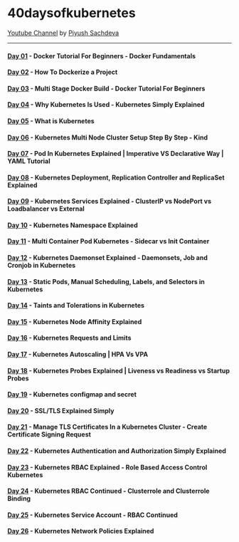 # 40daysofkubernetes

[Youtube Channel](https://www.youtube.com/@TechTutorialswithPiyush) by [Piyush Sachdeva](https://linktr.ee/piyushsachdeva)

---

#### [Day 01](https://github.com/sina14/40daysofkubernetes/tree/main/day01) - Docker Tutorial For Beginners - Docker Fundamentals
#### [Day 02](https://github.com/sina14/40daysofkubernetes/tree/main/day02) - How To Dockerize a Project
#### [Day 03](https://github.com/sina14/40daysofkubernetes/tree/main/day03) - Multi Stage Docker Build - Docker Tutorial For Beginners
#### [Day 04](https://github.com/sina14/40daysofkubernetes/tree/main/day04) - Why Kubernetes Is Used - Kubernetes Simply Explained

#### [Day 05](https://github.com/sina14/40daysofkubernetes/tree/main/day05) - What is Kubernetes
#### [Day 06](https://github.com/sina14/40daysofkubernetes/tree/main/day06) - Kubernetes Multi Node Cluster Setup Step By Step - Kind
#### [Day 07](https://github.com/sina14/40daysofkubernetes/tree/main/day07) - Pod In Kubernetes Explained | Imperative VS Declarative Way | YAML Tutorial
#### [Day 08](https://github.com/sina14/40daysofkubernetes/tree/main/day08) - Kubernetes Deployment, Replication Controller and ReplicaSet Explained

#### [Day 09](https://github.com/sina14/40daysofkubernetes/tree/main/day09) - Kubernetes Services Explained - ClusterIP vs NodePort vs Loadbalancer vs External
#### [Day 10](https://github.com/sina14/40daysofkubernetes/tree/main/day10) - Kubernetes Namespace Explained
#### [Day 11](https://github.com/sina14/40daysofkubernetes/tree/main/day11) - Multi Container Pod Kubernetes - Sidecar vs Init Container
#### [Day 12](https://github.com/sina14/40daysofkubernetes/tree/main/day12) - Kubernetes Daemonset Explained - Daemonsets, Job and Cronjob in Kubernetes

#### [Day 13](https://github.com/sina14/40daysofkubernetes/tree/main/day13) - Static Pods, Manual Scheduling, Labels, and Selectors in Kubernetes
#### [Day 14](https://github.com/sina14/40daysofkubernetes/tree/main/day14) - Taints and Tolerations in Kubernetes
#### [Day 15](https://github.com/sina14/40daysofkubernetes/tree/main/day15) - Kubernetes Node Affinity Explained
#### [Day 16](https://github.com/sina14/40daysofkubernetes/tree/main/day16) - Kubernetes Requests and Limits

#### [Day 17](https://github.com/sina14/40daysofkubernetes/tree/main/day17) - Kubernetes Autoscaling | HPA Vs VPA
#### [Day 18](https://github.com/sina14/40daysofkubernetes/tree/main/day18) - Kubernetes Probes Explained | Liveness vs Readiness vs Startup Probes
#### [Day 19](https://github.com/sina14/40daysofkubernetes/tree/main/day19) - Kubernetes configmap and secret
#### [Day 20](https://github.com/sina14/40daysofkubernetes/tree/main/day20) - SSL/TLS Explained Simply

#### [Day 21](https://github.com/sina14/40daysofkubernetes/tree/main/day21) - Manage TLS Certificates In a Kubernetes Cluster - Create Certificate Signing Request
#### [Day 22](https://github.com/sina14/40daysofkubernetes/tree/main/day22) - Kubernetes Authentication and Authorization Simply Explained
#### [Day 23](https://github.com/sina14/40daysofkubernetes/tree/main/day23) - Kubernetes RBAC Explained - Role Based Access Control Kubernetes
#### [Day 24](https://github.com/sina14/40daysofkubernetes/tree/main/day24) - Kubernetes RBAC Continued - Clusterrole and Clusterrole Binding

#### [Day 25](https://github.com/sina14/40daysofkubernetes/tree/main/day25) - Kubernetes Service Account - RBAC Continued
#### [Day 26](https://github.com/sina14/40daysofkubernetes/tree/main/day26) - Kubernetes Network Policies Explained
